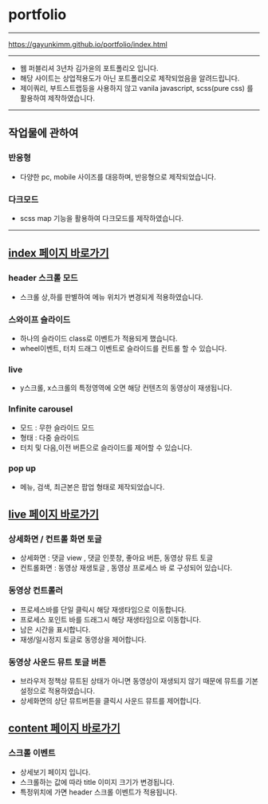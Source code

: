 # portfolio

---

https://gayunkimm.github.io/portfolio/index.html

---

- 웹 퍼블리셔 3년차 김가윤의 포트폴리오 입니다.
- 해당 사이트는 상업적용도가 아닌 포트폴리오로 제작되었음을 알려드립니다.
- 제이쿼리, 부트스트랩등을 사용하지 않고 vanila javascript, scss(pure css) 를 활용하여 제작하였습니다.

---

## 작업물에 관하여

### 반응형

- 다양한 pc, mobile 사이즈를 대응하며, 반응형으로 제작되었습니다.


### 다크모드

- scss map 기능을 활용하여 다크모드를 제작하였습니다.


---


## [index 페이지 바로가기](https://gayunkimm.github.io/portfolio/index.html)


### header 스크롤 모드

- 스크롤 상,하를 판별하여 메뉴 위치가 변경되게 적용하였습니다.


### 스와이프 슬라이드

- 하나의 슬라이드 class로 이벤트가 적용되게 했습니다.
- wheel이벤트, 터치 드래그 이벤트로 슬라이드를 컨트롤 할 수 있습니다.


### live

- y스크롤, x스크롤의 특정영역에 오면 해당 컨텐츠의 동영상이 재생됩니다.


### Infinite carousel

- 모드 : 무한 슬라이드 모드
- 형태 : 다중 슬라이드
- 터치 및 다음,이전 버튼으로 슬라이드를 제어할 수 있습니다.


### pop up

- 메뉴, 검색, 최근본은 팝업 형태로 제작되었습니다.



## [live 페이지 바로가기](https://gayunkimm.github.io/portfolio/live-view.html)


### 상세화면 / 컨트롤 화면 토글

- 상세화면 : 댓글 view , 댓글 인풋창, 좋아요 버튼, 동영상 뮤트 토글 
- 컨트롤화면 : 동영상 재생토글 , 동영상 프로세스 바 
로 구성되어 있습니다.

### 동영상 컨트롤러

- 프로세스바를 단일 클릭시 해당 재생타임으로 이동합니다.
- 프로세스 포인트 바를 드래그시 해당 재생타임으로 이동합니다.
- 남은 시간을 표시합니다.
- 재생/일시정지 토글로 동영상을 제어합니다.


### 동영상 사운드 뮤트 토글 버튼

- 브라우저 정책상 뮤트된 상태가 아니면 동영상이 재생되지 않기 때문에 뮤트를 기본설정으로 적용하였습니다.
- 상세화면의 상단 뮤트버튼을 클릭시 사운드 뮤트를 제어합니다.



## [content 페이지 바로가기](https://gayunkimm.github.io/portfolio/detail-view.html)


### 스크롤 이벤트

- 상세보기 페이지 입니다.
- 스크롤하는 값에 따라 title 이미지 크기가 변경됩니다.
- 특정위치에 가면 header 스크롤 이벤트가 적용됩니다.





